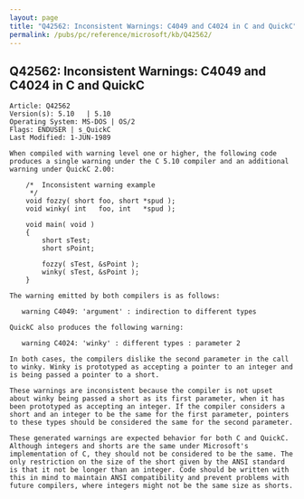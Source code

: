 ```yaml
---
layout: page
title: "Q42562: Inconsistent Warnings: C4049 and C4024 in C and QuickC"
permalink: /pubs/pc/reference/microsoft/kb/Q42562/
---
```


## Q42562: Inconsistent Warnings: C4049 and C4024 in C and QuickC

	Article: Q42562
	Version(s): 5.10   | 5.10
	Operating System: MS-DOS | OS/2
	Flags: ENDUSER | s_QuickC
	Last Modified: 1-JUN-1989
	
	When compiled with warning level one or higher, the following code
	produces a single warning under the C 5.10 compiler and an additional
	warning under QuickC 2.00:
	
	    /*  Inconsistent warning example
	     */
	    void fozzy( short foo, short *spud );
	    void winky( int   foo, int   *spud );
	
	    void main( void )
	    {
	        short sTest;
	        short sPoint;
	
	        fozzy( sTest, &sPoint );
	        winky( sTest, &sPoint );
	    }
	
	The warning emitted by both compilers is as follows:
	
	   warning C4049: 'argument' : indirection to different types
	
	QuickC also produces the following warning:
	
	   warning C4024: 'winky' : different types : parameter 2
	
	In both cases, the compilers dislike the second parameter in the call
	to winky. Winky is prototyped as accepting a pointer to an integer and
	is being passed a pointer to a short.
	
	These warnings are inconsistent because the compiler is not upset
	about winky being passed a short as its first parameter, when it has
	been prototyped as accepting an integer. If the compiler considers a
	short and an integer to be the same for the first parameter, pointers
	to these types should be considered the same for the second parameter.
	
	These generated warnings are expected behavior for both C and QuickC.
	Although integers and shorts are the same under Microsoft's
	implementation of C, they should not be considered to be the same. The
	only restriction on the size of the short given by the ANSI standard
	is that it not be longer than an integer. Code should be written with
	this in mind to maintain ANSI compatibility and prevent problems with
	future compilers, where integers might not be the same size as shorts.
